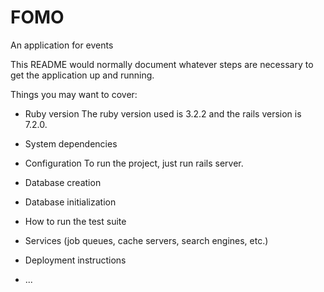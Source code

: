 # FOMO
An application for events

This README would normally document whatever steps are necessary to get the
application up and running.

Things you may want to cover:

* Ruby version
The ruby version used is 3.2.2 and the rails version is 7.2.0.

* System dependencies

* Configuration
To run the project, just run rails server.

* Database creation

* Database initialization

* How to run the test suite

* Services (job queues, cache servers, search engines, etc.)

* Deployment instructions

* ...
